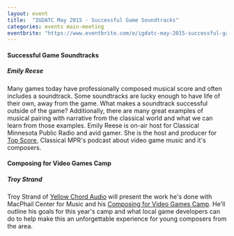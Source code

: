 ```yaml
---
layout: event
title:  "IGDATC May 2015 - Successful Game Soundtracks"
categories: events main-meeting
eventbrite: "https://www.eventbrite.com/e/igdatc-may-2015-successful-game-soundtracks-tickets-16697958042?aff=ebdsoporgprofile"
---
```


#### Successful Game Soundtracks
##### Emily Reese

Many games today have professionally composed musical score and often includes a soundtrack. Some soundtracks are lucky enough to have life of their own, away from the game. What makes a soundtrack successful outside of the game? Additionally, there are many great examples of musical pairing with narrative from the classical world and what we can learn from those examples. Emily Reese is on-air host for Classical Minnesota Public Radio and avid gamer. She is the host and producer for [Top Score](http://minnesota.publicradio.org/radio/programs/top-score/), Classical MPR's podcast about video game music and it's composers.


#### Composing for Video Games Camp
##### Troy Strand

Troy Strand of [Yellow Chord Audio](http://www.yellowchordaudio.com/) will present the work he's done with MacPhail Center for Music and his [Composing for Video Games Camp](http://www.macphail.org/OFFERINGS/index). He'll outline his goals for this year's camp and what local game developers can do to help make this an unforgettable experience for young composers from the area.

